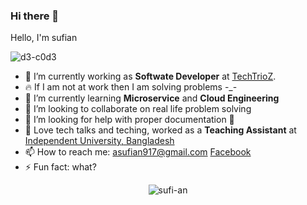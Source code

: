 ### Hi there 👋
<a href="https://www.facebook.com/abusauri.sufian.5/">
<!--   <img align="left" alt="Sufian's Facebook" width="22px" src="src="https://raw.githubusercontent.com/rahuldkjain/github-profile-readme-generator/master/src/images/icons/Social/facebook.svg" /> -->
</a>
Hello, I'm sufian 
<p align="left"> <img src="https://komarev.com/ghpvc/?username=d3-c0d3" alt="d3-c0d3" /> </p>

- 🔭 I’m currently working as **Softwate Developer** at [TechTrioZ](https://techtrioz.com/).
- 🔥  If I am not at work then I am solving problems -_-
- 🌱 I’m currently learning **Microservice** and **Cloud Engineering**
- 👯 I’m looking to collaborate on real life problem solving
- 🤔 I’m looking for help with proper documentation 🥺
- 🖤 Love tech talks and teching, worked as a **Teaching Assistant** at [Independent University, Bangladesh](http://www.iub.edu.bd/)
- 📫 How to reach me: asufian917@gmail.com <a href="https://www.facebook.com/abusauri.sufian.5/">Facebook</a>
- ⚡ Fun fact: what?

<p align="center"><img src="https://github-readme-stats.vercel.app/api/top-langs?username=sufi-an&theme=dracula&&hide=html,css,scss,less&show_icons=true&locale=en" alt="sufi-an" /></p>
<!-- <p align="center"> <img src="https://github-readme-stats.vercel.app/api?username=sufi-an&show_icons=true&theme=gotham" alt="sufian" /> -->

<!-- <p align="center">
    <a href="https://github.com/sufi-an/github-readme-streak-stats">
        <img title="🔥 Get streak stats for your profile at git.io/streak-stats" alt="Sufian's streak" src="https://github-readme-streak-stats.herokuapp.com/?user=d3-c0d3&theme=black-ice&hide_border=true&stroke=0000&background=060A0CD0"/>
    </a>
</p> -->
